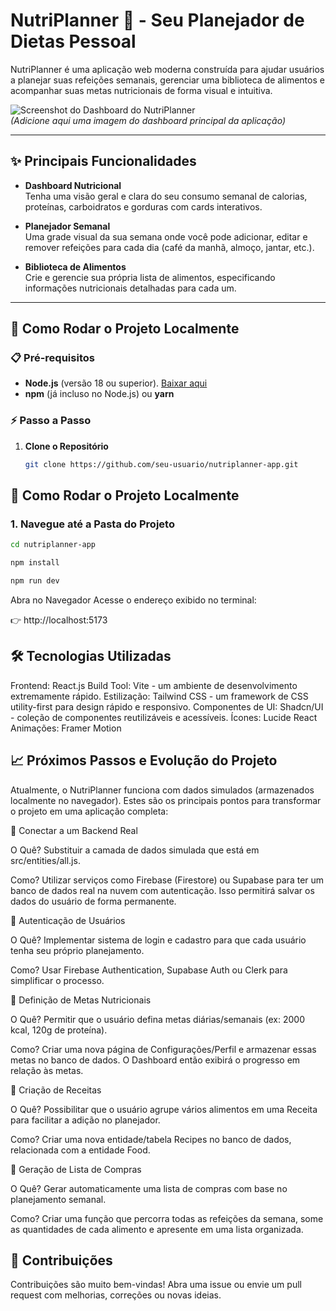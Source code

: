 # NutriPlanner 🍏 - Seu Planejador de Dietas Pessoal

NutriPlanner é uma aplicação web moderna construída para ajudar usuários a planejar suas refeições semanais, gerenciar uma biblioteca de alimentos e acompanhar suas metas nutricionais de forma visual e intuitiva.

![Screenshot do Dashboard do NutriPlanner](./assets/dashnutri.png)  
*(Adicione aqui uma imagem do dashboard principal da aplicação)*

---

## ✨ Principais Funcionalidades

- **Dashboard Nutricional**  
  Tenha uma visão geral e clara do seu consumo semanal de calorias, proteínas, carboidratos e gorduras com cards interativos.

- **Planejador Semanal**  
  Uma grade visual da sua semana onde você pode adicionar, editar e remover refeições para cada dia (café da manhã, almoço, jantar, etc.).

- **Biblioteca de Alimentos**  
  Crie e gerencie sua própria lista de alimentos, especificando informações nutricionais detalhadas para cada um.

---

## 🚀 Como Rodar o Projeto Localmente

### 📋 Pré-requisitos

- **Node.js** (versão 18 ou superior). [Baixar aqui](https://nodejs.org)  
- **npm** (já incluso no Node.js) ou **yarn**

### ⚡ Passo a Passo

1. **Clone o Repositório**

   ```bash
   git clone https://github.com/seu-usuario/nutriplanner-app.git

## 🚀 Como Rodar o Projeto Localmente

### 1. Navegue até a Pasta do Projeto
  
  ```bash
  cd nutriplanner-app

  npm install

  npm run dev
  ```

Abra no Navegador
Acesse o endereço exibido no terminal:

👉 http://localhost:5173

## 🛠️ Tecnologias Utilizadas

Frontend: React.js
Build Tool: Vite - um ambiente de desenvolvimento extremamente rápido.
Estilização: Tailwind CSS - um framework de CSS utility-first para design rápido e responsivo.
Componentes de UI: Shadcn/UI - coleção de componentes reutilizáveis e acessíveis.
Ícones: Lucide React
Animações: Framer Motion

## 📈 Próximos Passos e Evolução do Projeto

Atualmente, o NutriPlanner funciona com dados simulados (armazenados localmente no navegador). Estes são os principais pontos para transformar o projeto em uma aplicação completa:

🔹 Conectar a um Backend Real

O Quê? Substituir a camada de dados simulada que está em src/entities/all.js.

Como? Utilizar serviços como Firebase (Firestore) ou Supabase para ter um banco de dados real na nuvem com autenticação. Isso permitirá salvar os dados do usuário de forma permanente.

🔹 Autenticação de Usuários

O Quê? Implementar sistema de login e cadastro para que cada usuário tenha seu próprio planejamento.

Como? Usar Firebase Authentication, Supabase Auth ou Clerk para simplificar o processo.

🔹 Definição de Metas Nutricionais

O Quê? Permitir que o usuário defina metas diárias/semanais (ex: 2000 kcal, 120g de proteína).

Como? Criar uma nova página de Configurações/Perfil e armazenar essas metas no banco de dados. O Dashboard então exibirá o progresso em relação às metas.

🔹 Criação de Receitas

O Quê? Possibilitar que o usuário agrupe vários alimentos em uma Receita para facilitar a adição no planejador.

Como? Criar uma nova entidade/tabela Recipes no banco de dados, relacionada com a entidade Food.

🔹 Geração de Lista de Compras

O Quê? Gerar automaticamente uma lista de compras com base no planejamento semanal.

Como? Criar uma função que percorra todas as refeições da semana, some as quantidades de cada alimento e apresente em uma lista organizada.

## 📌 Contribuições

Contribuições são muito bem-vindas!
Abra uma issue ou envie um pull request com melhorias, correções ou novas ideias.
 
